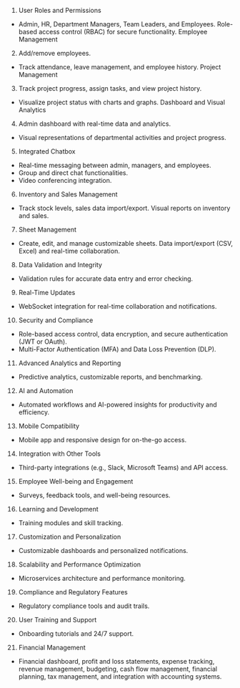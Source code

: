 1. User Roles and Permissions

- Admin, HR, Department Managers, Team Leaders, and Employees.
Role-based access control (RBAC) for secure functionality.
Employee Management

2. Add/remove employees.
- Track attendance, leave management, and employee history.
Project Management

3. Track project progress, assign tasks, and view project history.
- Visualize project status with charts and graphs.
Dashboard and Visual Analytics

4. Admin dashboard with real-time data and analytics.
- Visual representations of departmental activities and project progress.
5. Integrated Chatbox
- Real-time messaging between admin, managers, and employees.
- Group and direct chat functionalities.
- Video conferencing integration.

6. Inventory and Sales Management
-  Track stock levels, sales data import/export.
Visual reports on inventory and sales.

7. Sheet Management
- Create, edit, and manage customizable sheets. Data import/export (CSV, Excel) and real-time collaboration.

8. Data Validation and Integrity
- Validation rules for accurate data entry and error checking.

9. Real-Time Updates

- WebSocket integration for real-time collaboration and notifications.

10. Security and Compliance

- Role-based access control, data encryption, and secure authentication (JWT or OAuth).
- Multi-Factor Authentication (MFA) and Data Loss Prevention (DLP).

11. Advanced Analytics and Reporting

- Predictive analytics, customizable reports, and benchmarking.

12. AI and Automation
- Automated workflows and AI-powered insights for productivity and efficiency.

13. Mobile Compatibility
- Mobile app and responsive design for on-the-go access.

14. Integration with Other Tools
- Third-party integrations (e.g., Slack, Microsoft Teams) and API access.

15. Employee Well-being and Engagement
- Surveys, feedback tools, and well-being resources.

16. Learning and Development
- Training modules and skill tracking.

17. Customization and Personalization
- Customizable dashboards and personalized notifications.

18. Scalability and Performance Optimization
- Microservices architecture and performance monitoring.

19. Compliance and Regulatory Features
- Regulatory compliance tools and audit trails.

20. User Training and Support
- Onboarding tutorials and 24/7 support.

21. Financial Management
- Financial dashboard, profit and loss statements, expense tracking, revenue management, budgeting, cash flow management, financial planning, tax management, and integration with accounting systems.